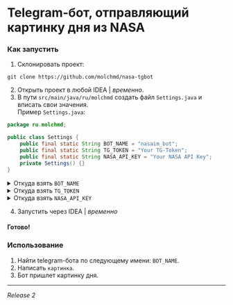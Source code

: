 # Telegram-бот, отправляющий картинку дня из NASA

### Как запустить
1. Склонировать проект:
```gitexclude
git clone https://github.com/molchmd/nasa-tgbot
```
2. Открыть проект в любой IDEA | *временно*.
3. В пути `src/main/java/ru/molchmd` создать файл `Settings.java` и вписать свои значения. \
Пример `Settings.java`:
```java
package ru.molchmd;

public class Settings {
    public final static String BOT_NAME = "nasaim_bot";
    public final static String TG_TOKEN = "Your TG-Token";
    public final static String NASA_API_KEY = "Your NASA API Key";
    private Settings() {}
}
```
<details><summary>Откуда взять <code>BOT_NAME</code></summary>
В телеграме ищем <i>BotFather</i>, пишем <code>/start</code>. 
По инструкции создаем бота и назначаем ему имя. <br>
Пример: <code>@nasaim_bot</code>
</details>
<details><summary>Откуда взять <code>TG_TOKEN</code></summary>
В телеграме ищем <i>BotFather</i>, пишем <code>/start</code>. 
По инструкции создаем бота и получаем токен.
</details>
<details><summary>Откуда взять <code>NASA_API_KEY</code></summary>
Регестрируемся на сайте NASA, на почту придет <code>API Key</code>.
</details>

4. Запустить через IDEA | *временно*
#### Готово!

### Использование
1. Найти telegram-бота по следующему имени: `BOT_NAME`.
2. Написать `картинка`.
3. Бот пришлет картинку дня.

---

*Release 2*